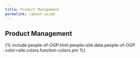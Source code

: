 ```yaml
---
title: Product Management
permalink: /about-us/pm
---
```


## **Product Management**

{% include people-of-OGP.html people=site.data.people-of-OGP color=site.colors.function-colors.pm %}
